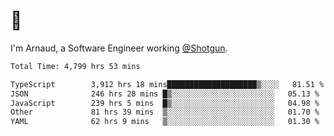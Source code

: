 # 👋

I'm Arnaud, a Software Engineer working [@Shotgun](https://shotgun.live).

<!--START_SECTION:waka-->

```txt
Total Time: 4,799 hrs 53 mins

TypeScript        3,912 hrs 18 mins████████████████████▒░░░░   81.51 %
JSON              246 hrs 28 mins █▒░░░░░░░░░░░░░░░░░░░░░░░   05.13 %
JavaScript        239 hrs 5 mins  █▒░░░░░░░░░░░░░░░░░░░░░░░   04.98 %
Other             81 hrs 39 mins  ▒░░░░░░░░░░░░░░░░░░░░░░░░   01.70 %
YAML              62 hrs 9 mins   ▒░░░░░░░░░░░░░░░░░░░░░░░░   01.30 %
```

<!--END_SECTION:waka-->
